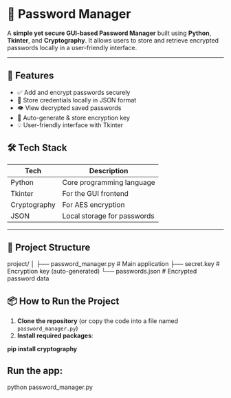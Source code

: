# 🔐 Password Manager 

A **simple yet secure GUI-based Password Manager** built using **Python**, **Tkinter**, and **Cryptography**. It allows users to store and retrieve encrypted passwords locally in a user-friendly interface.

---

## 🚀 Features

- ✅ Add and encrypt passwords securely
- 🔐 Store credentials locally in JSON format
- 👁️ View decrypted saved passwords
- 📁 Auto-generate & store encryption key
- 💡 User-friendly interface with Tkinter


## 🛠️ Tech Stack

| Tech            | Description                |
|-----------------|----------------------------|
| Python          | Core programming language  |
| Tkinter         | For the GUI frontend       |
| Cryptography    | For AES encryption         |
| JSON            | Local storage for passwords|

---

## 📂 Project Structure
project/ │ ├── password_manager.py # Main application ├── secret.key # Encryption key (auto-generated) └── passwords.json # Encrypted password data


## 📦 How to Run the Project

1. **Clone the repository** (or copy the code into a file named `password_manager.py`)
2. **Install required packages**:

**pip install cryptography**

## Run the app:
python password_manager.py
